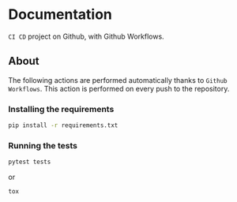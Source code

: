 # Documentation

`CI CD` project on Github, with Github Workflows.

## About

The following actions are performed automatically thanks to `Github Workflows`. This action is performed on every push to the repository.

### Installing the requirements
```bash
pip install -r requirements.txt 
```
### Running the tests
```bash
pytest tests
```
or
```bash
tox
```